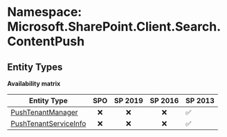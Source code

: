 # Namespace: Microsoft.SharePoint.Client.Search.ContentPush

## Entity Types

**Availability matrix**

Entity Type | SPO | SP 2019 | SP 2016 | SP 2013
----------|:---:|:-------:|:-------:|:-------
[PushTenantManager](./EntityTypes/PushTenantManager.md) | ❌ | ❌ | ❌ | ✅
[PushTenantServiceInfo](./EntityTypes/PushTenantServiceInfo.md) | ❌ | ❌ | ❌ | ✅